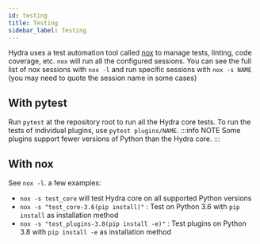```yaml
---
id: testing
title: Testing
sidebar_label: Testing
---
```


Hydra uses a test automation tool called [nox](https://github.com/theacodes/nox) to manage tests, linting, code coverage, etc.
`nox` will run all the configured sessions. You can see the full list of nox sessions with `nox -l` and run specific sessions
with `nox -s NAME` (you may need to quote the session name in some cases)

## With pytest
Run `pytest` at the repository root to run all the Hydra core tests.
To run the tests of individual plugins, use `pytest plugins/NAME`.
:::info NOTE
Some plugins support fewer versions of Python than the Hydra core.
:::

## With nox
See `nox -l`. a few examples:
* `nox -s test_core` will test Hydra core on all supported Python versions
* `nox -s "test_core-3.6(pip install)"` : Test on Python 3.6 with `pip install` as installation method
* `nox -s "test_plugins-3.8(pip install -e)"` : Test plugins on Python 3.8 with `pip install -e` as installation method
